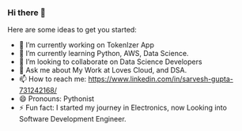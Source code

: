 ### Hi there 👋

Here are some ideas to get you started:

- 🔭 I’m currently working on TokenIzer App
- 🌱 I’m currently learning Python, AWS, Data Science.
- 👯 I’m looking to collaborate on Data Science Developers
- 💬 Ask me about My Work at Loves Cloud, and DSA.
- 📫 How to reach me: https://www.linkedin.com/in/sarvesh-gupta-731242168/
- 😄 Pronouns: Pythonist
- ⚡ Fun fact: I started my journey in Electronics, now Looking into Software Development Engineer.

